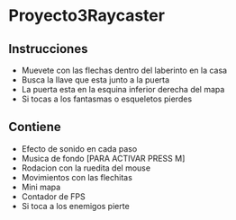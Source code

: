 # Proyecto3Raycaster
## Instrucciones
- Muevete con las flechas dentro del laberinto en la casa 
- Busca la llave que esta junto a la puerta
- La puerta esta en la esquina inferior derecha del mapa
- Si tocas a los fantasmas o esqueletos pierdes

## Contiene
- Efecto de sonido en cada paso
- Musica de fondo [PARA ACTIVAR PRESS M]
- Rodacion con la ruedita del mouse
- Movimientos con las flechitas
- Mini mapa 
- Contador de FPS
- Si toca a los enemigos pierte

